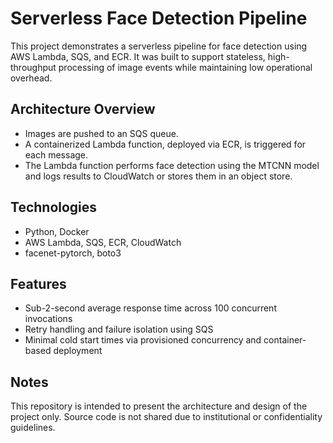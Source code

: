 # Serverless Face Detection Pipeline

This project demonstrates a serverless pipeline for face detection using AWS Lambda, SQS, and ECR. It was built to support stateless, high-throughput processing of image events while maintaining low operational overhead.

## Architecture Overview

- Images are pushed to an SQS queue.
- A containerized Lambda function, deployed via ECR, is triggered for each message.
- The Lambda function performs face detection using the MTCNN model and logs results to CloudWatch or stores them in an object store.

## Technologies

- Python, Docker
- AWS Lambda, SQS, ECR, CloudWatch
- facenet-pytorch, boto3

## Features

- Sub-2-second average response time across 100 concurrent invocations
- Retry handling and failure isolation using SQS
- Minimal cold start times via provisioned concurrency and container-based deployment

## Notes

This repository is intended to present the architecture and design of the project only. Source code is not shared due to institutional or confidentiality guidelines.
